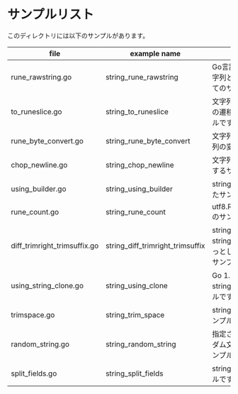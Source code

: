 # サンプルリスト

このディレクトリには以下のサンプルがあります。

| file                         | example name                     | note                                                                              |
| ---------------------------- | -------------------------------- | --------------------------------------------------------------------------------- |
| rune_rawstring.go            | string_rune_rawstring            | Go言語における 文字と文字列とRaw文字列についてのサンプルです.                     |
| to_runeslice.go              | string_to_runeslice              | 文字列とルーンスライスの遷移を表示するサンプルです.                               |
| rune_byte_convert.go         | string_rune_byte_convert         | 文字列とルーンとバイト列の変換のサンプルです.                                     |
| chop_newline.go              | string_chop_newline              | 文字列末尾の改行を削除するサンプルです.                                           |
| using_builder.go             | string_using_builder             | strings.Builder を利用したサンプルです.                                           |
| rune_count.go                | string_rune_count                | utf8.RuneCountInString() のサンプルです.                                          |
| diff_trimright_trimsuffix.go | string_diff_trimright_trimsuffix | strings.TrimRight と strings.TrimSuffix のちょっとした違いについてのサンプルです. |
| using_string_clone.go        | string_using_clone               | Go 1.18 で追加された strings.Clone() のサンプルです                               |
| trimspace.go                 | string_trim_space                | strings.TrimSpace() のサンプルです.                                               |
| random_string.go             | string_random_string             | 指定された文字数のランダム文字列を作成するサンプルです.                           |
| split_fields.go              | string_split_fields              | strings.Fields() のサンプルです.                                                  |
